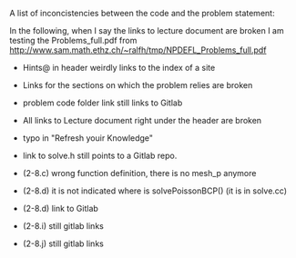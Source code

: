 A list of inconcistencies between the code and the problem statement:

In the following, when I say the links to lecture document are broken I am testing the Problems_full.pdf from
http://www.sam.math.ethz.ch/~ralfh/tmp/NPDEFL_Problems_full.pdf

- Hints@ in header weirdly links to the index of a site

- Links for the sections on which the problem relies are broken

- problem code folder link still links to Gitlab

- All links to Lecture document right under the header are broken

- typo in "Refresh youir Knowledge"

- link to solve.h still points to a Gitlab repo.

- (2-8.c) wrong function definition, there is no mesh_p anymore

- (2-8.d) it is not indicated where is solvePoissonBCP() (it is in solve.cc)

- (2-8.d) link to Gitlab

- (2-8.i) still gitlab links

- (2-8.j) still gitlab links

